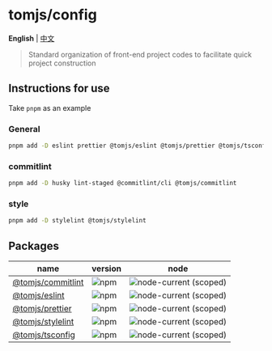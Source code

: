 # tomjs/config

**English** | [中文](./README.zh_CN.md)

> Standard organization of front-end project codes to facilitate quick project construction

## Instructions for use

Take `pnpm` as an example

### General

```bash
pnpm add -D eslint prettier @tomjs/eslint @tomjs/prettier @tomjs/tsconfig
```

### commitlint

```bash
pnpm add -D husky lint-staged @commitlint/cli @tomjs/commitlint
```

### style

```bash
pnpm add -D stylelint @tomjs/stylelint
```

## Packages

| name | version | node |
| --- | --- | --- |
| [@tomjs/commitlint](./packages/commitlint/README.md) | ![npm](https://img.shields.io/npm/v/@tomjs/commitlint) | ![node-current (scoped)](https://img.shields.io/node/v/@tomjs/commitlint) |
| [@tomjs/eslint](./packages/eslint/README.md) | ![npm](https://img.shields.io/npm/v/@tomjs/eslint) | ![node-current (scoped)](https://img.shields.io/node/v/@tomjs/eslint) |
| [@tomjs/prettier](./packages/prettier/README.md) | ![npm](https://img.shields.io/npm/v/@tomjs/prettier) | ![node-current (scoped)](https://img.shields.io/node/v/@tomjs/prettier) |
| [@tomjs/stylelint](./packages/stylelint/README.md) | ![npm](https://img.shields.io/npm/v/@tomjs/stylelint) | ![node-current (scoped)](https://img.shields.io/node/v/@tomjs/stylelint) |
| [@tomjs/tsconfig](./packages/tsconfig/README.md) | ![npm](https://img.shields.io/npm/v/@tomjs/tsconfig) | ![node-current (scoped)](https://img.shields.io/node/v/@tomjs/tsconfig) |
